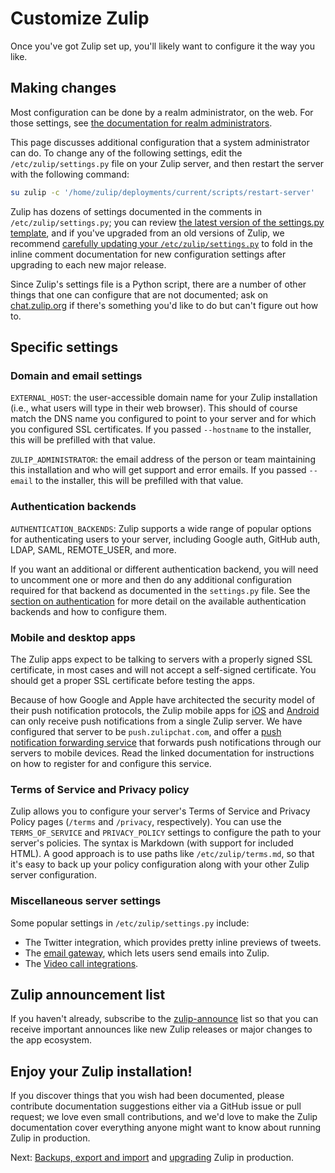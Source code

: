 # Customize Zulip

Once you've got Zulip set up, you'll likely want to configure it the
way you like.

## Making changes

Most configuration can be done by a realm administrator, on the web.
For those settings, see [the documentation for realm
administrators][realm-admin-docs].

[realm-admin-docs]: https://zulip.com/help/getting-your-organization-started-with-zulip

This page discusses additional configuration that a system
administrator can do.  To change any of the following settings, edit
the `/etc/zulip/settings.py` file on your Zulip server, and then
restart the server with the following command:
```bash
su zulip -c '/home/zulip/deployments/current/scripts/restart-server'
```

Zulip has dozens of settings documented in the comments in
`/etc/zulip/settings.py`; you can review [the latest version of the
settings.py template][settings-py-template], and if you've upgraded
from an old versions of Zulip, we recommend [carefully updating your
`/etc/zulip/settings.py`][update-settings-docs] to fold in the inline
comment documentation for new configuration settings after upgrading
to each new major release.

[update-settings-docs]: ../production/upgrade-or-modify.html#updating-settings-py-inline-documentation
[settings-py-template]: https://github.com/zulip/zulip/blob/main/zproject/prod_settings_template.py

Since Zulip's settings file is a Python script, there are a number of
other things that one can configure that are not documented; ask on
[chat.zulip.org](../contributing/chat-zulip-org.md)
if there's something you'd like to do but can't figure out how to.

## Specific settings

### Domain and email settings

`EXTERNAL_HOST`: the user-accessible domain name for your Zulip
installation (i.e., what users will type in their web browser). This
should of course match the DNS name you configured to point to your
server and for which you configured SSL certificates.  If you passed
`--hostname` to the installer, this will be prefilled with that value.

`ZULIP_ADMINISTRATOR`: the email address of the person or team
maintaining this installation and who will get support and error
emails.  If you passed `--email` to the installer, this will be
prefilled with that value.

### Authentication backends

`AUTHENTICATION_BACKENDS`: Zulip supports a wide range of popular
options for authenticating users to your server, including Google
auth, GitHub auth, LDAP, SAML, REMOTE_USER, and more.

If you want an additional or different authentication backend, you
will need to uncomment one or more and then do any additional
configuration required for that backend as documented in the
`settings.py` file. See the
[section on authentication](../production/authentication-methods.md) for more
detail on the available authentication backends and how to configure
them.

### Mobile and desktop apps

The Zulip apps expect to be talking to servers with a properly
signed SSL certificate, in most cases and will not accept a
self-signed certificate.  You should get a proper SSL certificate
before testing the apps.

Because of how Google and Apple have architected the security model of
their push notification protocols, the Zulip mobile apps for
[iOS](https://itunes.apple.com/us/app/zulip/id1203036395) and
[Android](https://play.google.com/store/apps/details?id=com.zulipmobile)
can only receive push notifications from a single Zulip server.  We
have configured that server to be `push.zulipchat.com`, and offer a
[push notification forwarding service](mobile-push-notifications.md) that
forwards push notifications through our servers to mobile devices.
Read the linked documentation for instructions on how to register for
and configure this service.

### Terms of Service and Privacy policy

Zulip allows you to configure your server's Terms of Service and
Privacy Policy pages (`/terms` and `/privacy`, respectively).  You can
use the `TERMS_OF_SERVICE` and `PRIVACY_POLICY` settings to configure
the path to your server's policies.  The syntax is Markdown (with
support for included HTML).  A good approach is to use paths like
`/etc/zulip/terms.md`, so that it's easy to back up your policy
configuration along with your other Zulip server configuration.

### Miscellaneous server settings

Some popular settings in `/etc/zulip/settings.py` include:
* The Twitter integration, which provides pretty inline previews of
  tweets.
* The [email gateway](../production/email-gateway.md), which lets
  users send emails into Zulip.
* The [Video call integrations](../production/video-calls.md).

## Zulip announcement list

If you haven't already, subscribe to the
[zulip-announce](https://groups.google.com/forum/#!forum/zulip-announce)
list so that you can receive important announces like new Zulip
releases or major changes to the app ecosystem.

## Enjoy your Zulip installation!

If you discover things that you wish had been documented, please
contribute documentation suggestions either via a GitHub issue or pull
request; we love even small contributions, and we'd love to make the
Zulip documentation cover everything anyone might want to know about
running Zulip in production.

Next: [Backups, export and import](../production/export-and-import.md) and
[upgrading](../production/upgrade-or-modify.md) Zulip in production.
